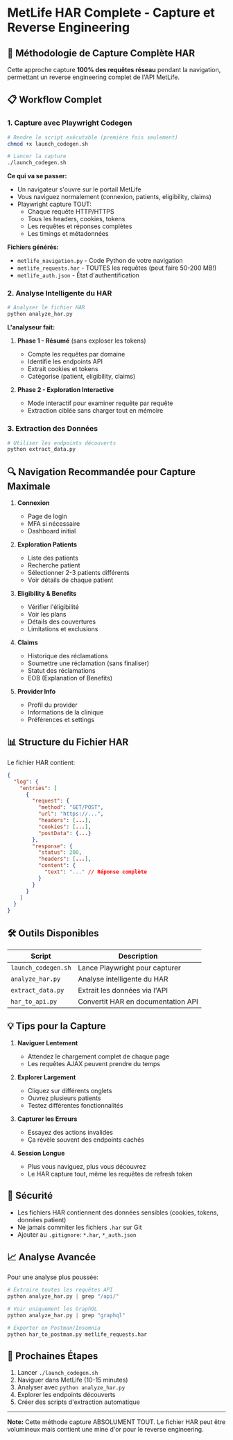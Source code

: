 # MetLife HAR Complete - Capture et Reverse Engineering

## 🎯 Méthodologie de Capture Complète HAR

Cette approche capture **100% des requêtes réseau** pendant la navigation, permettant un reverse engineering complet de l'API MetLife.

## 📋 Workflow Complet

### 1. Capture avec Playwright Codegen

```bash
# Rendre le script exécutable (première fois seulement)
chmod +x launch_codegen.sh

# Lancer la capture
./launch_codegen.sh
```

**Ce qui va se passer:**
- Un navigateur s'ouvre sur le portail MetLife
- Vous naviguez normalement (connexion, patients, eligibility, claims)
- Playwright capture TOUT:
  - Chaque requête HTTP/HTTPS
  - Tous les headers, cookies, tokens
  - Les requêtes et réponses complètes
  - Les timings et métadonnées

**Fichiers générés:**
- `metlife_navigation.py` - Code Python de votre navigation
- `metlife_requests.har` - TOUTES les requêtes (peut faire 50-200 MB!)
- `metlife_auth.json` - État d'authentification

### 2. Analyse Intelligente du HAR

```bash
# Analyser le fichier HAR
python analyze_har.py
```

**L'analyseur fait:**
1. **Phase 1 - Résumé** (sans exploser les tokens)
   - Compte les requêtes par domaine
   - Identifie les endpoints API
   - Extrait cookies et tokens
   - Catégorise (patient, eligibility, claims)

2. **Phase 2 - Exploration Interactive**
   - Mode interactif pour examiner requête par requête
   - Extraction ciblée sans charger tout en mémoire

### 3. Extraction des Données

```bash
# Utiliser les endpoints découverts
python extract_data.py
```

## 🔍 Navigation Recommandée pour Capture Maximale

1. **Connexion**
   - Page de login
   - MFA si nécessaire
   - Dashboard initial

2. **Exploration Patients**
   - Liste des patients
   - Recherche patient
   - Sélectionner 2-3 patients différents
   - Voir détails de chaque patient

3. **Eligibility & Benefits**
   - Vérifier l'éligibilité
   - Voir les plans
   - Détails des couvertures
   - Limitations et exclusions

4. **Claims**
   - Historique des réclamations
   - Soumettre une réclamation (sans finaliser)
   - Statut des réclamations
   - EOB (Explanation of Benefits)

5. **Provider Info**
   - Profil du provider
   - Informations de la clinique
   - Préférences et settings

## 📊 Structure du Fichier HAR

Le fichier HAR contient:
```json
{
  "log": {
    "entries": [
      {
        "request": {
          "method": "GET/POST",
          "url": "https://...",
          "headers": [...],
          "cookies": [...],
          "postData": {...}
        },
        "response": {
          "status": 200,
          "headers": [...],
          "content": {
            "text": "..." // Réponse complète
          }
        }
      }
    ]
  }
}
```

## 🛠️ Outils Disponibles

| Script | Description |
|--------|------------|
| `launch_codegen.sh` | Lance Playwright pour capturer |
| `analyze_har.py` | Analyse intelligente du HAR |
| `extract_data.py` | Extrait les données via l'API |
| `har_to_api.py` | Convertit HAR en documentation API |

## 💡 Tips pour la Capture

1. **Naviguer Lentement**
   - Attendez le chargement complet de chaque page
   - Les requêtes AJAX peuvent prendre du temps

2. **Explorer Largement**
   - Cliquez sur différents onglets
   - Ouvrez plusieurs patients
   - Testez différentes fonctionnalités

3. **Capturer les Erreurs**
   - Essayez des actions invalides
   - Ça révèle souvent des endpoints cachés

4. **Session Longue**
   - Plus vous naviguez, plus vous découvrez
   - Le HAR capture tout, même les requêtes de refresh token

## 🔐 Sécurité

- Les fichiers HAR contiennent des données sensibles (cookies, tokens, données patient)
- Ne jamais commiter les fichiers `.har` sur Git
- Ajouter au `.gitignore`: `*.har`, `*_auth.json`

## 📈 Analyse Avancée

Pour une analyse plus poussée:

```python
# Extraire toutes les requêtes API
python analyze_har.py | grep "/api/"

# Voir uniquement les GraphQL
python analyze_har.py | grep "graphql"

# Exporter en Postman/Insomnia
python har_to_postman.py metlife_requests.har
```

## 🚀 Prochaines Étapes

1. Lancer `./launch_codegen.sh`
2. Naviguer dans MetLife (10-15 minutes)
3. Analyser avec `python analyze_har.py`
4. Explorer les endpoints découverts
5. Créer des scripts d'extraction automatique

---

**Note:** Cette méthode capture ABSOLUMENT TOUT. Le fichier HAR peut être volumineux mais contient une mine d'or pour le reverse engineering.